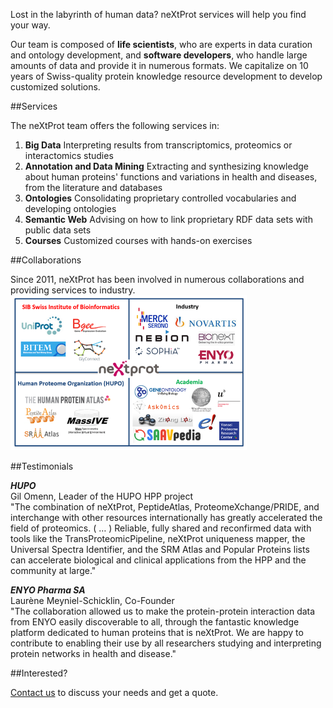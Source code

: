 Lost in the labyrinth of human data? neXtProt services will help you find your way.

Our team is composed of **life scientists**, who are experts in data curation and ontology development, and **software developers**, who handle large amounts of data and provide it in numerous formats. We capitalize on 10 years of Swiss-quality protein knowledge resource development to develop customized solutions.

##Services

The neXtProt team offers the following services in:

1.	**Big Data**
    Interpreting results from transcriptomics, proteomics or interactomics studies
2.	**Annotation and Data Mining**
    Extracting and synthesizing knowledge about human proteins' functions and variations in health and diseases, from the literature and databases
3.	**Ontologies**
    Consolidating proprietary controlled vocabularies and developing ontologies
4. **Semantic Web**
   Advising on how to link proprietary RDF data sets with public data sets
5. **Courses**
   Customized courses with hands-on exercises

##Collaborations
   
Since 2011, neXtProt has been involved in numerous collaborations and providing services to industry.
<img width="75%" src="https://raw.githubusercontent.com/calipho-sib/nextprot-docs/master/pages/assets/collaborations.png"/>
   
##Testimonials
   
_**HUPO**_<br>
Gil Omenn, Leader of the HUPO HPP project<br>
&quot;The combination of neXtProt, PeptideAtlas, ProteomeXchange/PRIDE, and interchange with other resources internationally has greatly accelerated the field of proteomics. ( … ) Reliable, fully shared and reconfirmed data with tools like the TransProteomicPipeline, neXtProt uniqueness mapper, the Universal Spectra Identifier, and the SRM Atlas and Popular Proteins lists can accelerate biological and clinical applications from the HPP and the community at large.&quot;

_**ENYO Pharma SA**_<br>
Laurène Meyniel-Schicklin, Co-Founder<br>
&quot;The collaboration allowed us to make the protein-protein interaction data from ENYO easily discoverable to all, through the fantastic knowledge platform dedicated to human proteins that is neXtProt. We are happy to contribute to enabling their use by all researchers studying and interpreting protein networks in health and disease.&quot;

##Interested?

<a href="mailto:support@nextprot.org?Subject=[neXtProt%20Services]">Contact us</a> to discuss your needs and get a quote.
